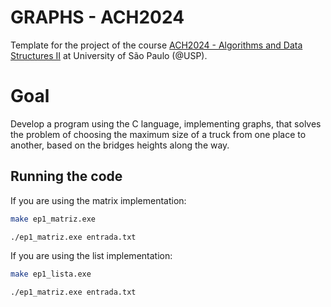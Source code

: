 # GRAPHS - ACH2024

Template for the project of the course [ACH2024 - Algorithms and Data Structures II][1]
at University of São Paulo (@USP).

# Goal

Develop a program using the C language, implementing graphs, that solves the problem of choosing the maximum size of a 
truck from one place to another, based on the bridges heights along the way. 

## Running the code

If you are using the matrix implementation:
```bash
make ep1_matriz.exe 
```
```bash
./ep1_matriz.exe entrada.txt
```

If you are using the list implementation:
```bash
make ep1_lista.exe  
```
```bash
./ep1_matriz.exe entrada.txt
```



[1]: https://uspdigital.usp.br/jupiterweb/obterDisciplina?sgldis=ACH2024&codcur=86200&codhab=204
